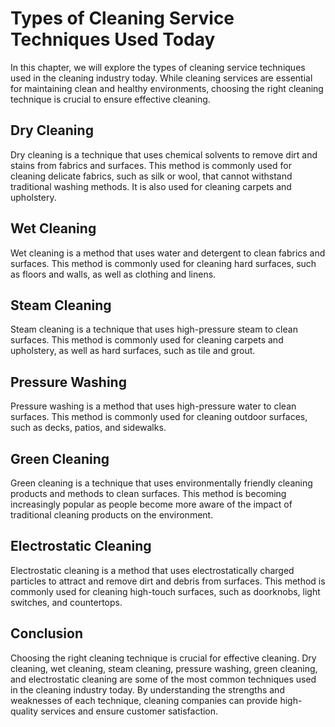 Types of Cleaning Service Techniques Used Today
=====================================================================================================

In this chapter, we will explore the types of cleaning service techniques used in the cleaning industry today. While cleaning services are essential for maintaining clean and healthy environments, choosing the right cleaning technique is crucial to ensure effective cleaning.

Dry Cleaning
------------

Dry cleaning is a technique that uses chemical solvents to remove dirt and stains from fabrics and surfaces. This method is commonly used for cleaning delicate fabrics, such as silk or wool, that cannot withstand traditional washing methods. It is also used for cleaning carpets and upholstery.

Wet Cleaning
------------

Wet cleaning is a method that uses water and detergent to clean fabrics and surfaces. This method is commonly used for cleaning hard surfaces, such as floors and walls, as well as clothing and linens.

Steam Cleaning
--------------

Steam cleaning is a technique that uses high-pressure steam to clean surfaces. This method is commonly used for cleaning carpets and upholstery, as well as hard surfaces, such as tile and grout.

Pressure Washing
----------------

Pressure washing is a method that uses high-pressure water to clean surfaces. This method is commonly used for cleaning outdoor surfaces, such as decks, patios, and sidewalks.

Green Cleaning
--------------

Green cleaning is a technique that uses environmentally friendly cleaning products and methods to clean surfaces. This method is becoming increasingly popular as people become more aware of the impact of traditional cleaning products on the environment.

Electrostatic Cleaning
----------------------

Electrostatic cleaning is a method that uses electrostatically charged particles to attract and remove dirt and debris from surfaces. This method is commonly used for cleaning high-touch surfaces, such as doorknobs, light switches, and countertops.

Conclusion
----------

Choosing the right cleaning technique is crucial for effective cleaning. Dry cleaning, wet cleaning, steam cleaning, pressure washing, green cleaning, and electrostatic cleaning are some of the most common techniques used in the cleaning industry today. By understanding the strengths and weaknesses of each technique, cleaning companies can provide high-quality services and ensure customer satisfaction.

